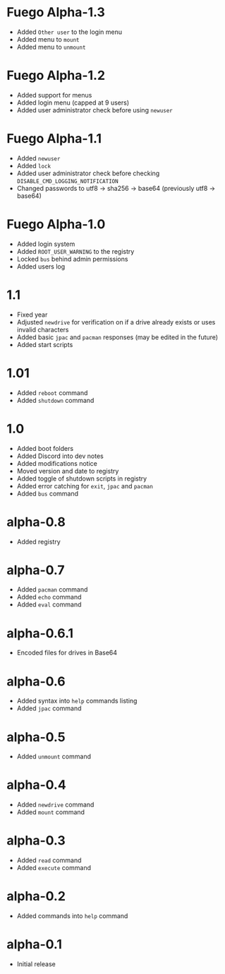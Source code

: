 # Fuego Alpha-1.3
- Added `Other user` to the login menu
- Added menu to `mount`
- Added menu to `unmount`

# Fuego Alpha-1.2
- Added support for menus
- Added login menu (capped at 9 users)
- Added user administrator check before using `newuser`

# Fuego Alpha-1.1
- Added `newuser`
- Added `lock`
- Added user administrator check before checking `DISABLE_CMD_LOGGING_NOTIFICATION`
- Changed passwords to utf8 -> sha256 -> base64 (previously utf8 -> base64)


# Fuego Alpha-1.0
- Added login system 
- Added `ROOT_USER_WARNING` to the registry
- Locked `bus` behind admin permissions
- Added users log

# 1.1
- Fixed year
- Adjusted `newdrive` for verification on if a drive already exists or uses invalid characters
- Added basic `jpac` and `pacman` responses (may be edited in the future)
- Added start scripts

# 1.01
- Added `reboot` command
- Added `shutdown` command

# 1.0
- Added boot folders
- Added Discord into dev notes
- Added modifications notice
- Moved version and date to registry
- Added toggle of shutdown scripts in registry
- Added error catching for `exit`, `jpac` and `pacman`
- Added `bus` command

# alpha-0.8
- Added registry

# alpha-0.7
- Added `pacman` command
- Added `echo` command
- Added `eval` command

# alpha-0.6.1
- Encoded files for drives in Base64

# alpha-0.6
- Added syntax into `help` commands listing
- Added `jpac` command

# alpha-0.5
- Added `unmount` command

# alpha-0.4
- Added `newdrive` command
- Added `mount` command

# alpha-0.3
- Added `read` command
- Added `execute` command

# alpha-0.2
- Added commands into `help` command

# alpha-0.1
- Initial release